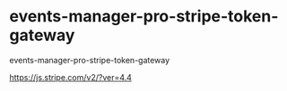 # events-manager-pro-stripe-token-gateway
events-manager-pro-stripe-token-gateway

https://js.stripe.com/v2/?ver=4.4
